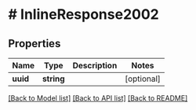 # # InlineResponse2002

## Properties

Name | Type | Description | Notes
------------ | ------------- | ------------- | -------------
**uuid** | **string** |  | [optional]

[[Back to Model list]](../../README.md#models) [[Back to API list]](../../README.md#endpoints) [[Back to README]](../../README.md)
